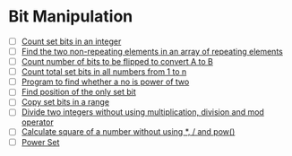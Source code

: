 # Bit Manipulation

- [ ] [Count set bits in an integer](https://practice.geeksforgeeks.org/problems/set-bits0143/1)
- [ ] [Find the two non-repeating elements in an array of repeating elements](https://practice.geeksforgeeks.org/problems/finding-the-numbers0215/1)                                      
- [ ] [Count number of bits to be flipped to convert A to B](https://practice.geeksforgeeks.org/problems/bit-difference/0)                                                                
- [ ] [Count total set bits in all numbers from 1 to n](https://practice.geeksforgeeks.org/problems/count-total-set-bits/0)                                                               
- [ ] [Program to find whether a no is power of two](https://practice.geeksforgeeks.org/problems/power-of-2/0)                                                                            
- [ ] [Find position of the only set bit](https://practice.geeksforgeeks.org/problems/find-position-of-set-bit3706/1)                                                                     
- [ ] [Copy set bits in a range](https://www.geeksforgeeks.org/copy-set-bits-in-a-range/)                                                                                                 
- [ ] [Divide two integers without using multiplication, division and mod operator](https://www.geeksforgeeks.org/divide-two-integers-without-using-multiplication-division-mod-operator/)
- [ ] [Calculate square of a number without using \*, / and pow()](https://www.geeksforgeeks.org/calculate-square-of-a-number-without-using-and-pow/)                                     
- [ ] [Power Set](https://practice.geeksforgeeks.org/problems/power-set4302/1)                                                                                                            